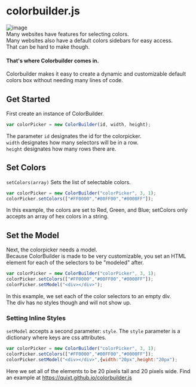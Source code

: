 # colorbuilder.js
![image](https://user-images.githubusercontent.com/88290402/165171121-2fbb0c37-48ad-40c4-8969-3cd4e3884f51.png)<br>
Many websites have features for selecting colors.<br> Many websites also have a default colors sidebars for easy access.<br> That can be hard to make though.<br>
#### That's where Colorbuilder comes in.<br>
Colorbuilder makes it easy to create a dynamic and customizable default colors box without needing many lines of code.

## Get Started

First create an instance of ColorBuilder.
```js
var colorPicker = new ColorBuilder(id, width, height);
```
The parameter `id` designates the id for the colorpicker.  
`width` designates how many selectors will be in a row.  
`height` designates how many rows there are.

## Set Colors
`setColors(array)` Sets the list of selectable colors.
```js
var colorPicker = new ColorBuilder("colorPicker", 3, 1);
colorPicker.setColors(["#FF0000","#00FF00","#0000FF"]);
```
In this example, the colors are set to Red, Green, and Blue;
setColors only accepts an array of hex colors in a string.

## Set the Model
Next, the colorpicker needs a model.  
Because ColorBuilder is made to be very customizable, you set an HTML element for each of the selectors to be "modeled" after.
```js
var colorPicker = new ColorBuilder("colorPicker", 3, 1);
colorPicker.setColors(["#FF0000","#00FF00","#0000FF"]);
colorPicker.setModel("<div></div>");
```
In this example, we set each of the color selectors to an empty div.  
The div has no styles though and will not show up.
### Setting Inline Styles
`setModel` accepts a second parameter: `style`. The `style` parameter is a dictionary where keys are css attributes.
```js
var colorPicker = new ColorBuilder("colorPicker", 3, 1);
colorPicker.setColors(["#FF0000","#00FF00","#0000FF"]);
colorPicker.setModel("<div></div>",{width:"20px",height:"20px");
```
Here we set all of the elements to be 20 pixels tall and 20 pixels wide.
Find an example at https://quixt.github.io/colorbuilder.js

